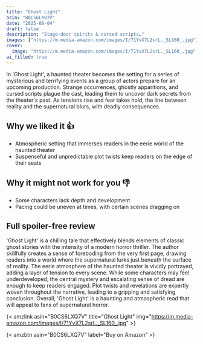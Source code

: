 ```yaml
---
title: "Ghost Light"
asin: "B0CS6LXQ7V"
date: "2025-08-04"
draft: false
description: "Stage-door spirits & cursed scripts…"
images: ["https://m.media-amazon.com/images/I/71YvX7L2srL._SL160_.jpg"]
cover:
  image: "https://m.media-amazon.com/images/I/71YvX7L2srL._SL160_.jpg"
ai_filled: true
---
```


In 'Ghost Light', a haunted theater becomes the setting for a series of
mysterious and terrifying events as a group of actors prepare for an upcoming
production. Strange occurrences, ghostly apparitions, and cursed scripts plague
the cast, leading them to uncover dark secrets from the theater's past. As
tensions rise and fear takes hold, the line between reality and the supernatural
blurs, with deadly consequences.

## Why we liked it 👍
- Atmospheric setting that immerses readers in the eerie world of the haunted theater
- Suspenseful and unpredictable plot twists keep readers on the edge of their seats

## Why it might not work for you 👎
- Some characters lack depth and development
- Pacing could be uneven at times, with certain scenes dragging on

## Full spoiler-free review
 'Ghost Light' is a chilling tale that effectively blends elements of classic
ghost stories with the intensity of a modern horror thriller. The author
skillfully creates a sense of foreboding from the very first page, drawing
readers into a world where the supernatural lurks just beneath the surface of
reality. The eerie atmosphere of the haunted theater is vividly portrayed,
adding a layer of tension to every scene. While some characters may feel
underdeveloped, the central mystery and escalating sense of dread are enough to
keep readers engaged. Plot twists and revelations are expertly woven throughout
the narrative, leading to a gripping and satisfying conclusion. Overall, 'Ghost
Light' is a haunting and atmospheric read that will appeal to fans of
supernatural horror.

{< amzlink asin="B0CS6LXQ7V" title="Ghost Light" img="https://m.media-amazon.com/images/I/71YvX7L2srL._SL160_.jpg" >}

{< amzbtn asin="B0CS6LXQ7V" label="Buy on Amazon" >}
